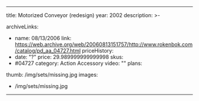 
---
title: Motorized Conveyor (redesign)
year: 2002
description: >-
  
archiveLinks:
  - name: 08/13/2006
    link: https://web.archive.org/web/20060813151757/http://www.rokenbok.com/catalog/pd_aa_04727.html
priceHistory:
  - date: "?"
    price: 29.989999999999998
skus:
  - #04727
category: Action Accessory
video: ""
plans:

thumb: /img/sets/missing.jpg
images:
  -  /img/sets/missing.jpg
---
